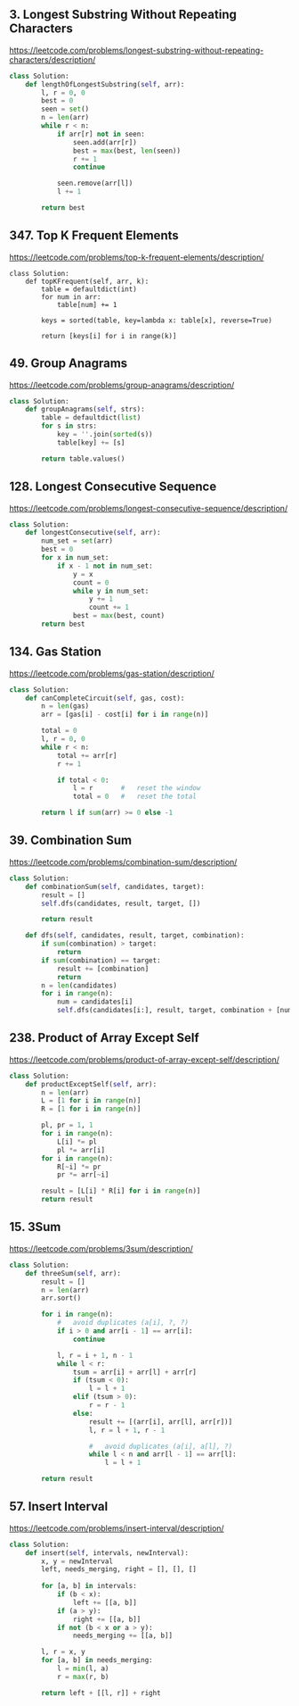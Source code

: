 
## 3. Longest Substring Without Repeating Characters
https://leetcode.com/problems/longest-substring-without-repeating-characters/description/

```py
class Solution:
	def lengthOfLongestSubstring(self, arr):
		l, r = 0, 0
		best = 0
		seen = set()
		n = len(arr)
		while r < n:
			if arr[r] not in seen:
				seen.add(arr[r])
				best = max(best, len(seen))
				r += 1
				continue

			seen.remove(arr[l])
			l += 1

		return best
```

## 347. Top K Frequent Elements
https://leetcode.com/problems/top-k-frequent-elements/description/

```
class Solution:
	def topKFrequent(self, arr, k):
		table = defaultdict(int)
		for num in arr:
			table[num] += 1

		keys = sorted(table, key=lambda x: table[x], reverse=True)

		return [keys[i] for i in range(k)]
```

## 49. Group Anagrams
https://leetcode.com/problems/group-anagrams/description/

```py
class Solution:
	def groupAnagrams(self, strs):
		table = defaultdict(list)
		for s in strs:
			key = ''.join(sorted(s))
			table[key] += [s]

		return table.values()
```

## 128. Longest Consecutive Sequence
https://leetcode.com/problems/longest-consecutive-sequence/description/

```py
class Solution:
	def longestConsecutive(self, arr):
		num_set = set(arr)
		best = 0
		for x in num_set:
			if x - 1 not in num_set:
				y = x
				count = 0
				while y in num_set:
					y += 1
					count += 1
				best = max(best, count)
		return best
```

## 134. Gas Station
https://leetcode.com/problems/gas-station/description/

```py
class Solution:
	def canCompleteCircuit(self, gas, cost):
		n = len(gas)
		arr = [gas[i] - cost[i] for i in range(n)]

		total = 0
		l, r = 0, 0
		while r < n:
			total += arr[r]
			r += 1

			if total < 0:
				l = r		#	reset the window
				total = 0	#	reset the total

		return l if sum(arr) >= 0 else -1
```


## 39. Combination Sum
https://leetcode.com/problems/combination-sum/description/

```py
class Solution:
	def combinationSum(self, candidates, target):
		result = []
		self.dfs(candidates, result, target, [])

		return result

	def dfs(self, candidates, result, target, combination):
		if sum(combination) > target:
			return
		if sum(combination) == target:
			result += [combination]
			return
		n = len(candidates)
		for i in range(n):
			num = candidates[i]
			self.dfs(candidates[i:], result, target, combination + [num])
```

## 238. Product of Array Except Self
https://leetcode.com/problems/product-of-array-except-self/description/

```py
class Solution:
	def productExceptSelf(self, arr):
		n = len(arr)
		L = [1 for i in range(n)]
		R = [1 for i in range(n)]

		pl, pr = 1, 1
		for i in range(n):
			L[i] *= pl
			pl *= arr[i]
		for i in range(n):
			R[~i] *= pr
			pr *= arr[~i]

		result = [L[i] * R[i] for i in range(n)]
		return result
```

## 15. 3Sum
https://leetcode.com/problems/3sum/description/
```py
class Solution:
	def threeSum(self, arr):
		result = []
		n = len(arr)
		arr.sort()

		for i in range(n):
			#	avoid duplicates (a[i], ?, ?)
			if i > 0 and arr[i - 1] == arr[i]:
				continue

			l, r = i + 1, n - 1
			while l < r:
				tsum = arr[i] + arr[l] + arr[r]
				if (tsum < 0):
					l = l + 1
				elif (tsum > 0):
					r = r - 1
				else:
					result += [(arr[i], arr[l], arr[r])]
					l, r = l + 1, r - 1

					#	avoid duplicates (a[i], a[l], ?)
					while l < n and arr[l - 1] == arr[l]:
						l = l + 1

		return result
```

## 57. Insert Interval
https://leetcode.com/problems/insert-interval/description/

```py
class Solution:
	def insert(self, intervals, newInterval):
		x, y = newInterval
		left, needs_merging, right = [], [], []
        
		for [a, b] in intervals:
			if (b < x):
				left += [[a, b]]
			if (a > y):
				right += [[a, b]]
			if not (b < x or a > y):
				needs_merging += [[a, b]]

		l, r = x, y
		for [a, b] in needs_merging:
			l = min(l, a)
			r = max(r, b)

		return left + [[l, r]] + right
```
